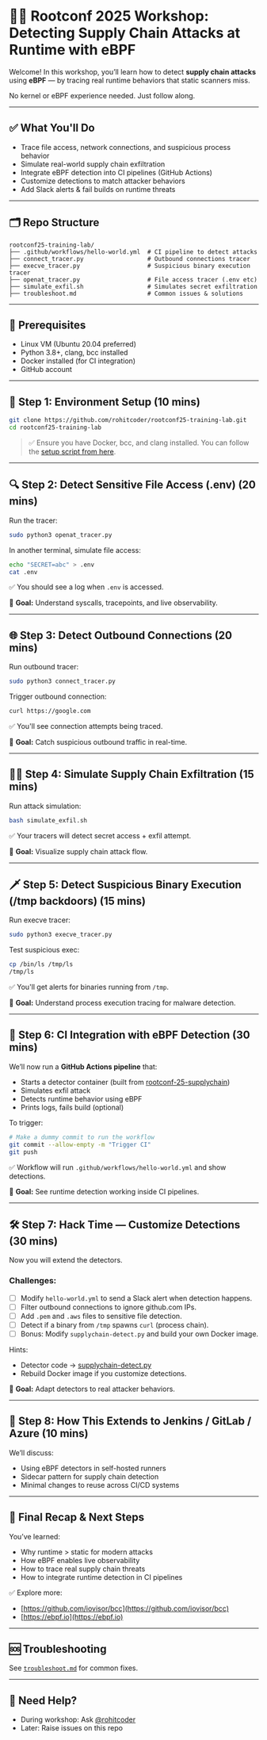# 🧑‍💻 Rootconf 2025 Workshop: **Detecting Supply Chain Attacks at Runtime with eBPF**

Welcome! In this workshop, you’ll learn how to detect **supply chain attacks** using **eBPF** — by tracing real runtime behaviors that static scanners miss.

No kernel or eBPF experience needed. Just follow along.

---

## ✅ What You'll Do

* Trace file access, network connections, and suspicious process behavior
* Simulate real-world supply chain exfiltration
* Integrate eBPF detection into CI pipelines (GitHub Actions)
* Customize detections to match attacker behaviors
* Add Slack alerts & fail builds on runtime threats

---

## 🗂 Repo Structure

```
rootconf25-training-lab/
├── .github/workflows/hello-world.yml  # CI pipeline to detect attacks
├── connect_tracer.py                  # Outbound connections tracer
├── execve_tracer.py                   # Suspicious binary execution tracer
├── openat_tracer.py                   # File access tracer (.env etc)
├── simulate_exfil.sh                  # Simulates secret exfiltration
├── troubleshoot.md                    # Common issues & solutions
```

---

## 📝 Prerequisites

* Linux VM (Ubuntu 20.04 preferred)
* Python 3.8+, clang, bcc installed
* Docker installed (for CI integration)
* GitHub account

---

## 🏁 Step 1: Environment Setup (10 mins)

```bash
git clone https://github.com/rohitcoder/rootconf25-training-lab.git
cd rootconf25-training-lab
```

> ✅ Ensure you have Docker, bcc, and clang installed.
> You can follow the [setup script from here](https://github.com/rohitcoder/rootconf-25-supplychain/blob/main/setup.sh).

---

## 🔍 Step 2: Detect Sensitive File Access (.env) (20 mins)

Run the tracer:

```bash
sudo python3 openat_tracer.py
```

In another terminal, simulate file access:

```bash
echo "SECRET=abc" > .env
cat .env
```

✅ You should see a log when `.env` is accessed.

🎯 **Goal:** Understand syscalls, tracepoints, and live observability.

---

## 🌐 Step 3: Detect Outbound Connections (20 mins)

Run outbound tracer:

```bash
sudo python3 connect_tracer.py
```

Trigger outbound connection:

```bash
curl https://google.com
```

✅ You'll see connection attempts being traced.

🎯 **Goal:** Catch suspicious outbound traffic in real-time.

---

## 🏴‍☠️ Step 4: Simulate Supply Chain Exfiltration (15 mins)

Run attack simulation:

```bash
bash simulate_exfil.sh
```

✅ Your tracers will detect secret access + exfil attempt.

🎯 **Goal:** Visualize supply chain attack flow.

---

## 🗡️ Step 5: Detect Suspicious Binary Execution (/tmp backdoors) (15 mins)

Run execve tracer:

```bash
sudo python3 execve_tracer.py
```

Test suspicious exec:

```bash
cp /bin/ls /tmp/ls
/tmp/ls
```

✅ You'll get alerts for binaries running from `/tmp`.

🎯 **Goal:** Understand process execution tracing for malware detection.

---

## 🤖 Step 6: CI Integration with eBPF Detection (30 mins)

We’ll now run a **GitHub Actions pipeline** that:

* Starts a detector container (built from [rootconf-25-supplychain](https://github.com/rohitcoder/rootconf-25-supplychain))
* Simulates exfil attack
* Detects runtime behavior using eBPF
* Prints logs, fails build (optional)

To trigger:

```bash
# Make a dummy commit to run the workflow
git commit --allow-empty -m "Trigger CI"
git push
```

✅ Workflow will run `.github/workflows/hello-world.yml` and show detections.

🎯 **Goal:** See runtime detection working inside CI pipelines.

---

## 🛠️ Step 7: Hack Time — Customize Detections (30 mins)

Now you will extend the detectors.

### Challenges:

* [ ] Modify `hello-world.yml` to send a Slack alert when detection happens.
* [ ] Filter outbound connections to ignore github.com IPs.
* [ ] Add `.pem` and `.aws` files to sensitive file detection.
* [ ] Detect if a binary from `/tmp` spawns `curl` (process chain).
* [ ] Bonus: Modify `supplychain-detect.py` and build your own Docker image.

Hints:

* Detector code → [supplychain-detect.py](https://github.com/rohitcoder/rootconf-25-supplychain/blob/main/supplychain-detect.py)
* Rebuild Docker image if you customize detections.

🎯 **Goal:** Adapt detectors to real attacker behaviors.

---

## 🔄 Step 8: How This Extends to Jenkins / GitLab / Azure (10 mins)

We’ll discuss:

* Using eBPF detectors in self-hosted runners
* Sidecar pattern for supply chain detection
* Minimal changes to reuse across CI/CD systems

---

## 🎯 Final Recap & Next Steps

You’ve learned:

* Why runtime > static for modern attacks
* How eBPF enables live observability
* How to trace real supply chain threats
* How to integrate runtime detection in CI pipelines

✅ Explore more:

* [https://github.com/iovisor/bcc](https://github.com/iovisor/bcc)
* [https://ebpf.io](https://ebpf.io)

---

## 🆘 Troubleshooting

See [`troubleshoot.md`](./troubleshoot.md) for common fixes.

---

## 🙌 Need Help?

* During workshop: Ask [@rohitcoder](https://github.com/rohitcoder)
* Later: Raise issues on this repo
